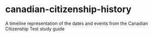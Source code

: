 # canadian-citizenship-history
A timeline representation of the dates and events from the Canadian Citizenship Test study guide
